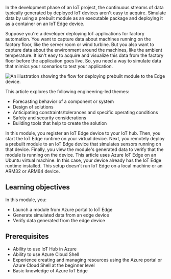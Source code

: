 In the development phase of an IoT project, the continuous streams of data typically generated by deployed IoT devices aren't easy to acquire. Simulate data by using a prebuilt module as an executable package and deploying it as a container on an IoT Edge device.

Suppose you're a developer deploying IoT applications for factory automation. You want to capture data about machines running on the factory floor, like the server room or wind turbine. But you also want to capture data about the environment around the machines, like the ambient temperature. It isn't easy to acquire and visualize this data from the factory floor before the application goes live. So, you need a way to simulate data that mimics your scenarios to test your application.

![An illustration showing the flow for deploying prebuilt module to the Edge device.](../media/deploy-prebuilt-module.png)

This article explores the following engineering-led themes:

- Forecasting behavior of a component or system
- Design of solutions
- Anticipating constraints/tolerances and specific operating conditions
- Safety and security considerations
- Building tools that help to create the solution  

In this module, you register an IoT Edge device to your IoT hub. Then, you start the IoT Edge runtime on your virtual device. Next, you remotely deploy a prebuilt module to an IoT Edge device that simulates sensors running on that device. Finally, you view the module's generated data to verify that the module is running on the device. This article uses Azure IoT Edge on an Ubuntu virtual machine. In this case, your device already has the IoT Edge runtime installed. This setup doesn't run IoT Edge on a local machine or an ARM32 or ARM64 device.

## Learning objectives

In this module, you:

- Launch a module from Azure portal to IoT Edge
- Generate simulated data from an edge device
- Verify data generated from the edge device

## Prerequisites

- Ability to use IoT Hub in Azure
- Ability to use Azure Cloud Shell
- Experience creating and managing resources using the Azure portal or Azure Cloud Shell at the beginner level
- Basic knowledge of Azure IoT Edge
